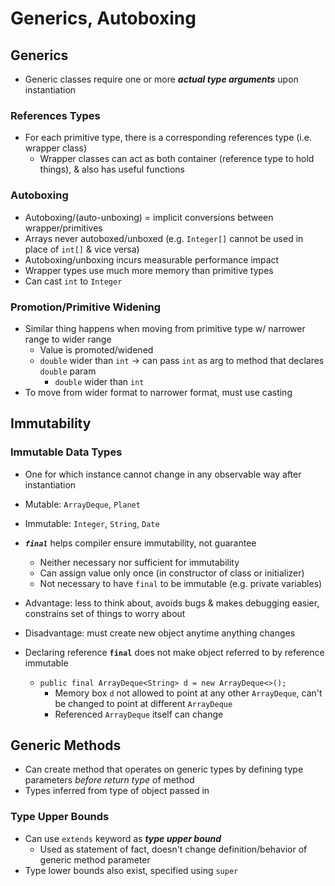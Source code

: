 # Generics, Autoboxing

## Generics
* Generic classes require one or more ***actual type arguments*** upon instantiation

### References Types
* For each primitive type, there is a corresponding references type (i.e. wrapper class)
    * Wrapper classes can act as both container (reference type to hold things), & also has useful functions

### Autoboxing
* Autoboxing/(auto-unboxing) = implicit conversions between wrapper/primitives
* Arrays never autoboxed/unboxed (e.g. `Integer[]` cannot be used in place of `int[]` & vice versa)
* Autoboxing/unboxing incurs measurable performance impact
* Wrapper types use much more memory than primitive types
* Can cast `int` to `Integer`

### Promotion/Primitive Widening
* Similar thing happens when moving from primitive type w/ narrower range to wider range
    * Value is promoted/widened
    * `double` wider than `int` → can pass `int` as arg to method that declares `double` param
        * `double` wider than `int`
* To move from wider format to narrower format, must use casting

## Immutability
### Immutable Data Types
* One for which instance cannot change in any observable way after instantiation
* Mutable: `ArrayDeque`, `Planet`
* Immutable: `Integer`, `String`, `Date`
* ***`final`*** helps compiler ensure immutability, not guarantee
    * Neither necessary nor sufficient for immutability
    * Can assign value only once (in constructor of class or initializer)
    * Not necessary to have `final` to be immutable (e.g. private variables)

* Advantage: less to think about, avoids bugs & makes debugging easier, constrains set of things to worry about
* Disadvantage: must create new object anytime anything changes
* Declaring reference **`final`** does not make object referred to by reference immutable
    * `public final ArrayDeque<String> d = new ArrayDeque<>();`
        * Memory box `d` not allowed to point at any other `ArrayDeque`, can't be changed to point at different `ArrayDeque`
        * Referenced `ArrayDeque` itself can change

## Generic Methods
* Can create method that operates on generic types by defining type parameters _before return type_ of method
* Types inferred from type of object passed in

### Type Upper Bounds
* Can use `extends` keyword as ***type upper bound***
    * Used as statement of fact, doesn't change definition/behavior of generic method parameter
* Type lower bounds also exist, specified using `super`
